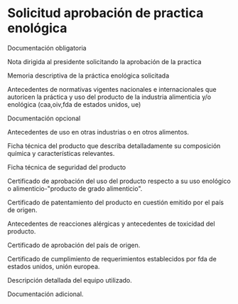 # Solicitud aprobación de practica enológica

Documentación obligatoria

Nota dirigida al presidente solicitando la aprobación de la practica

Memoria descriptiva de la práctica enológica solicitada

Antecedentes de normativas vigentes nacionales e internacionales que autoricen la práctica y uso del producto de la industria alimenticia y/o enológica (caa,oiv,fda de estados unidos, ue)

Documentación opcional

Antecedentes de uso en otras industrias o en otros alimentos.

Ficha técnica del producto que describa detalladamente su composición química y características relevantes.

Ficha técnica de seguridad del producto

Certificado de aprobación del uso del producto respecto a su uso enológico o alimenticio-"producto de grado alimenticio".

Certificado de patentamiento del producto en cuestión emitido por el país de origen.

Antecedentes de reacciones alérgicas y antecedentes de toxicidad del producto.

Certificado de aprobación del país de origen.

Certificado de cumplimiento de requerimientos establecidos por fda de estados unidos, unión europea.

Descripción detallada del equipo utilizado.

Documentación adicional.